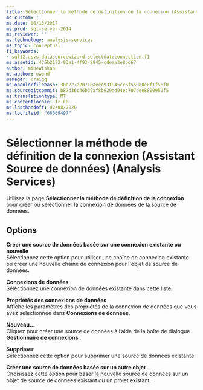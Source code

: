 ```yaml
---
title: Sélectionner la méthode de définition de la connexion (Assistant source de données) (Analysis Services) | Microsoft Docs
ms.custom: ''
ms.date: 06/13/2017
ms.prod: sql-server-2014
ms.reviewer: ''
ms.technology: analysis-services
ms.topic: conceptual
f1_keywords:
- sql12.asvs.datasourcewizard.selectdataconnection.f1
ms.assetid: 425b2172-93a1-4f93-8945-cdeaa3e8bd67
author: minewiskan
ms.author: owend
manager: craigg
ms.openlocfilehash: 30e727a207c0aeec93f945cc6f550b0e8f1f56f0
ms.sourcegitcommit: b87d36c46b39af8b929ad94ec707dee8800950f5
ms.translationtype: MT
ms.contentlocale: fr-FR
ms.lasthandoff: 02/08/2020
ms.locfileid: "66069497"
---
```

# <a name="select-how-to-define-the-connection-data-source-wizard-analysis-services"></a>Sélectionner la méthode de définition de la connexion (Assistant Source de données) (Analysis Services)
  Utilisez la page **Sélectionner la méthode de définition de la connexion** pour créer ou sélectionner la connexion de données de la source de données.  
  
## <a name="options"></a>Options  
 **Créer une source de données basée sur une connexion existante ou nouvelle**  
 Sélectionnez cette option pour utiliser une chaîne de connexion existante ou créer une nouvelle chaîne de connexion pour l'objet de source de données.  
  
 **Connexions de données**  
 Sélectionnez une connexion de données existante dans cette liste.  
  
 **Propriétés des connexions de données**  
 Affiche les paramètres des propriétés de la connexion de données que vous avez sélectionnée dans **Connexions de données**.  
  
 **Nouveau...**  
 Cliquez pour créer une source de données à l’aide de la boîte de dialogue **Gestionnaire de connexions** .  
  
 **Supprimer**  
 Sélectionnez cette option pour supprimer une source de données existante.  
  
 **Créer une source de données basée sur un autre objet**  
 Choisissez cette option pour baser la nouvelle source de données sur un objet de source de données existant ou un projet existant.  
  
  
